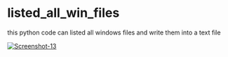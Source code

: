 # listed_all_win_files
this python code can listed all windows files and write them into a text file

<a href="https://ibb.co/KD41BbN"><img src="https://i.ibb.co/gdqnQmv/Screenshot-13.png" alt="Screenshot-13" border="0"></a>
